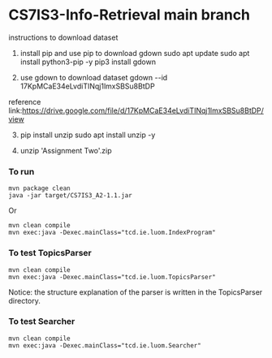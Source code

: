 # CS7IS3-Info-Retrieval main branch
instructions to download dataset

1. install pip and use pip to download gdown
sudo apt update
sudo apt install python3-pip -y
pip3 install gdown

2. use gdown to download dataset
gdown --id 17KpMCaE34eLvdiTINqj1lmxSBSu8BtDP

reference link:https://drive.google.com/file/d/17KpMCaE34eLvdiTINqj1lmxSBSu8BtDP/view

3. pip install unzip
sudo apt install unzip -y

4. unzip 'Assignment Two'.zip

### To run 

```
mvn package clean
java -jar target/CS7IS3_A2-1.1.jar
```

Or 

```
mvn clean compile
mvn exec:java -Dexec.mainClass="tcd.ie.luom.IndexProgram"
```

### To test TopicsParser

```
mvn clean compile
mvn exec:java -Dexec.mainClass="tcd.ie.luom.TopicsParser"
```

Notice: the structure explanation of the parser is written in the TopicsParser directory.

### To test Searcher

```
mvn clean compile
mvn exec:java -Dexec.mainClass="tcd.ie.luom.Searcher"
```
